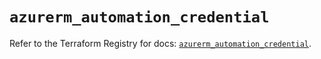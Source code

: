 # `azurerm_automation_credential`

Refer to the Terraform Registry for docs: [`azurerm_automation_credential`](https://registry.terraform.io/providers/hashicorp/azurerm/3.87.0/docs/resources/automation_credential).
